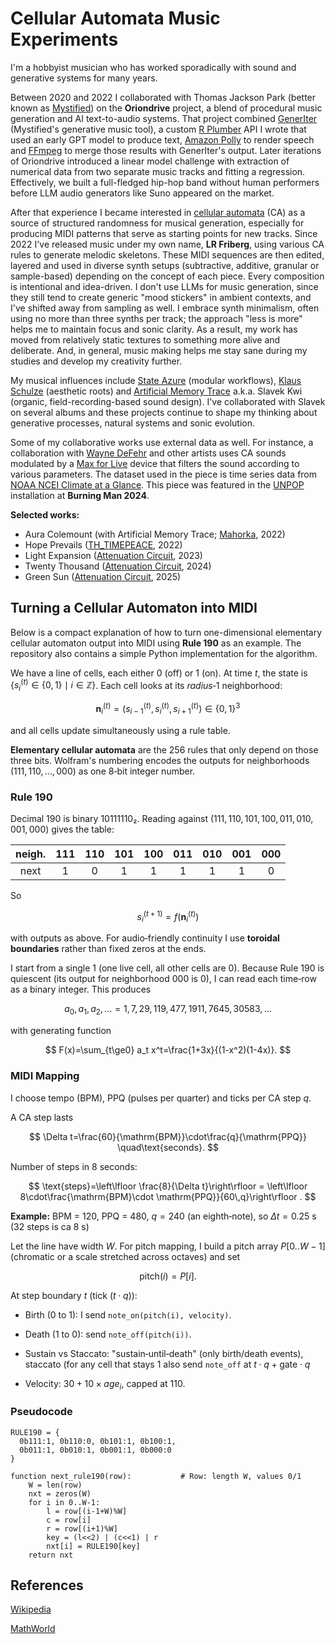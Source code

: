 # Cellular Automata Music Experiments

I'm a hobbyist musician who has worked sporadically with sound and generative systems for many years. 

Between 2020 and 2022 I collaborated with Thomas Jackson Park (better known as [Mystified](https://spottedpeccary.com/artists/mystified)) on the **Oriondrive** project, a blend of procedural music generation and AI text-to-audio systems. That project combined [GenerIter](https://pypi.org/project/GenerIter) (Mystified's generative music tool), a custom [R Plumber](https://www.rplumber.io) API I wrote that used an early GPT model to produce text, [Amazon Polly](https://aws.amazon.com/polly) to render speech and [FFmpeg](https://www.ffmpeg.org) to merge those results with GenerIter's output. Later iterations of Oriondrive introduced a linear model challenge with extraction of numerical data from two separate music tracks and fitting a regression. Effectively, we built a full-fledged hip-hop band without human performers before LLM audio generators like Suno appeared on the market.

After that experience I became interested in [cellular automata](https://en.wikipedia.org/wiki/Cellular_automaton) (CA) as a source of structured randomness for musical generation, especially for producing MIDI patterns that serve as starting points for new tracks. Since 2022 I've released music under my own name, **LR Friberg**, using various CA rules to generate melodic skeletons. These MIDI sequences are then edited, layered and used in diverse synth setups (subtractive, additive, granular or sample-based) depending on the concept of each piece. Every composition is intentional and idea-driven. I don't use LLMs for music generation, since they still tend to create generic "mood stickers" in ambient contexts, and I've shifted away from sampling as well. I embrace synth minimalism, often using no more than three synths per track; the approach "less is more" helps me to maintain focus and sonic clarity. As a result, my work has moved from relatively static textures to something more alive and deliberate. And, in general, music making helps me stay sane during my studies and develop my creativity further.

My musical influences include [State Azure](https://www.youtube.com/channel/UClKIjbgtWGzHtXhBDS_I0pg) (modular workflows), [Klaus Schulze](https://en.wikipedia.org/wiki/Klaus_Schulze) (aesthetic roots) and [Artificial Memory Trace](https://www.gruenrekorder.de/?page_id=4538) a.k.a. Slavek Kwi (organic, field-recording-based sound design). I've collaborated with Slavek on several albums and these projects continue to shape my thinking about generative processes, natural systems and sonic evolution.

Some of my collaborative works use external data as well. For instance, a collaboration with [Wayne DeFehr](https://www.waynedefehr.com) and other artists uses CA sounds modulated by a [Max for Live](https://www.ableton.com/en/live/max-for-live) device that filters the sound according to various parameters. The dataset used in the piece is time series data from [NOAA NCEI Climate at a Glance](https://www.ncei.noaa.gov/access/monitoring/climate-at-a-glance/global/time-series). This piece was featured in the [UNPOP](https://unpopularmusic.camp/playlist.html) installation at **Burning Man 2024**.

**Selected works:**

* Aura Colemount (with Artificial Memory Trace; [Mahorka](https://mahorka.org/release/320), 2022)
* Hope Prevails ([TH_TIMEPEACE](https://thtimepeace.bandcamp.com/album/hope-prevails), 2022)
* Light Expansion ([Attenuation Circuit](https://emerge.bandcamp.com/album/light-expansion), 2023)
* Twenty Thousand ([Attenuation Circuit](https://emerge.bandcamp.com/album/twenty-thousand), 2024)
* Green Sun ([Attenuation Circuit](https://emerge.bandcamp.com/album/green-sun), 2025)

## Turning a Cellular Automaton into MIDI

Below is a compact explanation of how to turn one-dimensional elementary cellular automaton output into MIDI using **Rule 190** as an example. The repository also contains a simple Python implementation for the algorithm.

We have a line of cells, each either 0 (off) or 1 (on). At time $`t`$, the state is $` \{ s_i^{(t)} \in \{0,1\} \mid i \in \mathbb{Z} \} `$. Each cell looks at its $`radius‑1`$ neighborhood:

$$
\mathbf n_i^{(t)}=\big(s_{i-1}^{(t)},s_i^{(t)},s_{i+1}^{(t)}\big)\in\{0,1\}^3
$$

and all cells update simultaneously using a rule table.

**Elementary cellular automata** are the 256 rules that only depend on those three bits. Wolfram's numbering encodes the outputs for neighborhoods $`(111,110,\ldots,000)`$ as one 8‑bit integer number.

### Rule 190 

Decimal 190 is binary $`10111110₂`$. Reading against $`(111,110,101,100,011,010,001,000)`$ gives the table:

| neigh. | 111 | 110 | 101 | 100 | 011 | 010 | 001 | 000 |
|:------:|:---:|:---:|:---:|:---:|:---:|:---:|:---:|:---:|
| next   |  1  |  0  |  1  |  1  |  1  |  1  |  1  |  0  |

So

$$
s_i^{(t+1)} = f(\mathbf n_i^{(t)})
$$

with outputs as above. For audio‑friendly continuity I use **toroidal boundaries** rather than fixed zeros at the ends.

I start from a single 1 (one live cell, all other cells are 0). Because Rule 190 is quiescent (its output for neighborhood $`000`$ is 0), I can read each time‑row as a binary integer. This produces

$$
a_0,a_1,a_2,\ldots = 1,7,29,119,477,1911,7645,30583,\ldots
$$

with generating function

$$
F(x)=\sum_{t\ge0} a_t x^t=\frac{1+3x}{(1-x^2)(1-4x)}.
$$

### MIDI Mapping

I choose tempo (BPM), PPQ (pulses per quarter) and ticks per CA step $`q`$.  

A CA step lasts

$$
\Delta t=\frac{60}{\mathrm{BPM}}\cdot\frac{q}{\mathrm{PPQ}} \quad\text{seconds}.
$$

Number of steps in 8 seconds:

$$
\text{steps}=\left\lfloor \frac{8}{\Delta t}\right\rfloor
= \left\lfloor 8\cdot\frac{\mathrm{BPM}\cdot \mathrm{PPQ}}{60\,q}\right\rfloor .
$$

**Example:** BPM = 120, PPQ = 480, $`q=240`$ (an eighth‑note), so $`\Delta t=0.25`$ s (32 steps is ca 8 s)

Let the line have width $`W`$. For pitch mapping, I build a pitch array $`P[0..W-1]`$ (chromatic or a scale stretched across octaves) and set

$$
\mathrm{pitch}(i)=P[i].
$$

At step boundary $`t`$ (tick $`(t\cdot q)`$):

* Birth (0 to 1): I send `note_on(pitch(i), velocity)`.

* Death (1 to 0): send `note_off(pitch(i))`.

* Sustain vs Staccato: "sustain‑until‑death" (only birth/death events), staccato (for any cell that stays 1 also send `note_off` at $`t\cdot q + \mathrm{gate}\cdot q`$

* Velocity: $`30 + 10×age_i`$, capped at 110. 

### Pseudocode

```pseudo
RULE190 = {
  0b111:1, 0b110:0, 0b101:1, 0b100:1,
  0b011:1, 0b010:1, 0b001:1, 0b000:0
}

function next_rule190(row):           # Row: length W, values 0/1
    W = len(row)
    nxt = zeros(W)
    for i in 0..W-1:
        l = row[(i-1+W)%W]
        c = row[i]
        r = row[(i+1)%W]
        key = (l<<2) | (c<<1) | r
        nxt[i] = RULE190[key]
    return nxt
```

## References

[Wikipedia](https://en.wikipedia.org/wiki/Elementary_cellular_automaton)

[MathWorld](https://mathworld.wolfram.com/Rule190.html)

